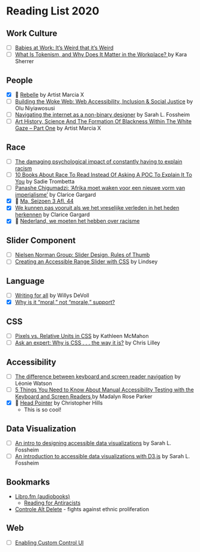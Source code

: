 # Reading List 2020

## Work Culture

- [ ] [Babies at Work: It’s Weird that it’s Weird](https://medium.com/@wifelette/babies-at-work-its-weird-that-it-s-weird-b285b070d456)
- [ ] [What Is Tokenism, and Why Does It Matter in the Workplace? ](https://business.vanderbilt.edu/news/2018/02/26/tokenism-in-the-workplace/) by Kara Sherrer

## People

- [x] 📼 [Rebelle](https://www.youtube.com/watch?v=KDPt9Bb2pFU) by Artist Marcia X
- [ ] [Building the Woke Web: Web Accessibility, Inclusion & Social Justice](https://alistapart.com/article/building-the-woke-web/) by Olu Niyiawosusi
- [ ] [Navigating the internet as a non-binary designer](https://fossheim.io/writing/posts/non-binary-design/) by Sarah L. Fossheim
- [ ] [Art History, Science And The Formation Of Blackness Within The White Gaze – Part One](https://history.expert/the-formation-of-blackness/) by Artist Marcia X

## Race

- [ ] [The damaging psychological impact of constantly having to explain racism](https://metro.co.uk/2020/02/25/psychological-impact-constantly-explain-racism-12147969/?ito=article.desktop.share.bottom.twitter)
- [ ] [10 Books About Race To Read Instead Of Asking A POC To Explain It To You](https://www.bustle.com/entertainment/10-books-about-race-to-read-instead-of-asking-a-person-of-color-to-explain-things-to-you-8548796) by Sadie Trombetta
- [ ] [Panashe Chigumadzi: ‘Afrika moet waken voor een nieuwe vorm van imperialisme’](https://www.amnesty.nl/wordt-vervolgd/panashe-chigumadzi-toekomst-van-afrika) by Clarice Gargard
- [x] 📼 [Ma, Seizoen 3 Afl. 44](https://www.npostart.nl/m/01-06-2020/KN_1714121)
- [x] [We kunnen pas vooruit als we het vreselijke verleden in het heden herkennen](https://www.vn.nl/clarice-gargard-verleden-heden/) by Clarice Gargard
- [x] 📼 [Nederland, we moeten het hebben over racisme](https://www.youtube.com/watch?v=tCQ0Y4DFHY0)

## Slider Component

- [ ] [Nielsen Norman Group: Slider Design, Rules of Thumb](https://www.nngroup.com/articles/gui-slider-controls/)
- [ ] [Creating an Accessible Range Slider with CSS](https://www.a11ywithlindsey.com/blog/creating-accessible-range-slider-css) by Lindsey

## Language

- [ ] [Writing for all](https://medium.com/gusto-design/writing-for-all-3e82c504b694) by Willys DeVoll
- [x] [Why is it “moral,” not “morale,” support?](https://www.grammarphobia.com/blog/2010/11/moral-morale.html)

## CSS

- [ ] [Pixels vs. Relative Units in CSS](https://www.24a11y.com/2019/pixels-vs-relative-units-in-css-why-its-still-a-big-deal/) by Kathleen McMahon
- [ ] [Ask an expert: Why is CSS . . . the way it is?](https://increment.com/frontend/ask-an-expert-why-is-css-the-way-it-is/) by Chris Lilley

## Accessibility

- [ ] [The difference between keyboard and screen reader navigation](https://tink.uk/the-difference-between-keyboard-and-screen-reader-navigation/) by Léonie Watson
- [ ] [5 Things You Need to Know About Manual Accessibility Testing with the Keyboard and Screen Readers ](https://dev.to/madalynrose/5-things-you-need-to-know-about-manual-accessibility-testing-with-the-keyboard-and-screen-readers-3512) by Madalyn Rose Parker 
- [x] 📼 [Head Pointer](https://www.youtube.com/watch?v=NL0x-b6zZ8Y) by Christopher Hills
	- This is so cool!
	
## Data Visualization

- [ ] [An intro to designing accessible data visualizations](https://fossheim.io/writing/posts/accessible-dataviz-design/) by Sarah L. Fossheim
- [ ] [An introduction to accessible data visualizations with D3.js](https://fossheim.io/writing/posts/accessible-dataviz-d3-intro/) by Sarah L. Fossheim

## Bookmarks

- [Libro.fm (audiobooks)](https://libro.fm/)
	- [Reading for Antiracists](https://blog.libro.fm/reading-for-antiracists/)
- [Controle Alt Delete](https://controlealtdelete.nl/) - fights against ethnic proliferation

## Web

- [ ] [Enabling Custom Control UI](https://github.com/MicrosoftEdge/MSEdgeExplainers/blob/main/ControlUICustomization/explainer.md)
